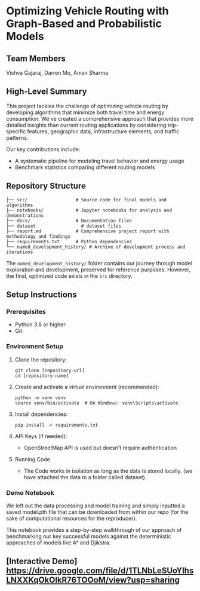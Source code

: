 # Optimizing Vehicle Routing with Graph-Based and Probabilistic Models

## Team Members
Vishva Gajaraj, Darren Mo, Aman Sharma

## High-Level Summary

This project tackles the challenge of optimizing vehicle routing by developing algorithms that minimize both travel time and energy consumption. We've created a comprehensive approach that provides more detailed insights than current routing applications by considering trip-specific features, geographic data, infrastructure elements, and traffic patterns.

Our key contributions include:
- A systematic pipeline for modeling travel behavior and energy usage
- Benchmark statistics comparing different routing models

## Repository Structure

```
├── src/                  # Source code for final models and algorithms
├── notebooks/            # Jupyter notebooks for analysis and demonstrations
├── docs/                 # Documentation files
├── dataset                 # dataset files
├── report.md             # Comprehensive project report with methodology and findings
├── requirements.txt      # Python dependencies
└── named_development_history/ # Archive of development process and iterations
```

The `named_development_history/` folder contains our journey through model exploration and development, preserved for reference purposes. However, the final, optimized code exists in the `src` directory.

## Setup Instructions

### Prerequisites
- Python 3.8 or higher
- Git

### Environment Setup
1. Clone the repository:
   ```
   git clone [repository-url]
   cd [repository-name]
   ```

2. Create and activate a virtual environment (recommended):
   ```
   python -m venv venv
   source venv/bin/activate  # On Windows: venv\Scripts\activate
   ```

3. Install dependencies:
   ```
   pip install -r requirements.txt
   ```

4. API Keys (if needed):
   - OpenStreetMap API is used but doesn't require authentication

5. Running Code
   - The Code works in isolation as long as the data is stored locally. (we have attached the data to a folder called dataset).


### Demo Notebook

We left out the data processing and model training and simply inputted a saved model.pth file that can be downloaded from within our repo (for the sake of computational resources for the reproducer). 

This notebook provides a step-by-step walkthrough of our approach of benchmarking our key successful models against the deterministic approaches of models like A* and Djikstra.

## [Interactive Demo] https://drive.google.com/file/d/1TLNbLeSUoYlhsLNXXKqOkOlkR76TOOoM/view?usp=sharing 
